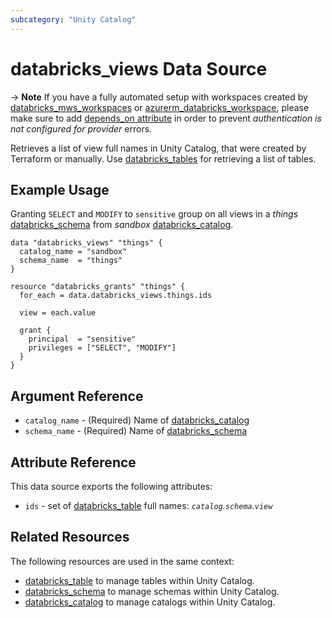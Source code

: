 ```yaml
---
subcategory: "Unity Catalog"
---
```

# databricks_views Data Source

-> **Note** If you have a fully automated setup with workspaces created by [databricks_mws_workspaces](../resources/mws_workspaces.md) or [azurerm_databricks_workspace](https://registry.terraform.io/providers/hashicorp/azurerm/latest/docs/resources/databricks_workspace), please make sure to add [depends_on attribute](../index.md#data-resources-and-authentication-is-not-configured-errors) in order to prevent _authentication is not configured for provider_ errors.

Retrieves a list of view full names in Unity Catalog, that were created by Terraform or manually. Use [databricks_tables](tables.md) for retrieving a list of tables.

## Example Usage

Granting `SELECT` and `MODIFY` to `sensitive` group on all views in a _things_ [databricks_schema](../resources/schema.md) from _sandbox_ [databricks_catalog](../resources/catalog.md).

```hcl
data "databricks_views" "things" {
  catalog_name = "sandbox"
  schema_name  = "things"
}

resource "databricks_grants" "things" {
  for_each = data.databricks_views.things.ids

  view = each.value

  grant {
    principal  = "sensitive"
    privileges = ["SELECT", "MODIFY"]
  }
}
```

## Argument Reference

* `catalog_name` - (Required) Name of [databricks_catalog](../resources/catalog.md)
* `schema_name` - (Required) Name of [databricks_schema](../resources/schema.md)

## Attribute Reference

This data source exports the following attributes:

* `ids` - set of [databricks_table](../resources/table.md) full names: *`catalog`.`schema`.`view`*

## Related Resources

The following resources are used in the same context:

* [databricks_table](../resources/table.md) to manage tables within Unity Catalog.
* [databricks_schema](../resources/schema.md) to manage schemas within Unity Catalog.
* [databricks_catalog](../resources/catalog.md) to manage catalogs within Unity Catalog.
